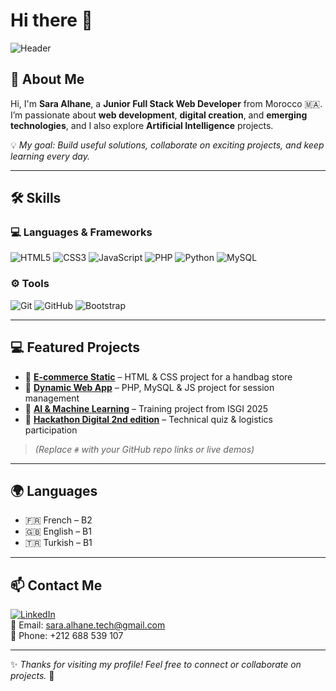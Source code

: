 # Hi there 👋

![Header](https://capsule-render.vercel.app/api?type=rect&color=gradient&height=120&section=header&text=Sara%20Alhane%20🚀&fontSize=40&fontColor=fff&animation=fadeIn&fontAlignY=35)

## 👋 About Me
Hi, I'm **Sara Alhane**, a **Junior Full Stack Web Developer** from Morocco 🇲🇦.  
I’m passionate about **web development**, **digital creation**, and **emerging technologies**, and I also explore **Artificial Intelligence** projects.  

💡 *My goal: Build useful solutions, collaborate on exciting projects, and keep learning every day.*

---

## 🛠️ Skills

### 💻 Languages & Frameworks
![HTML5](https://img.shields.io/badge/HTML5-E34F26?style=for-the-badge&logo=html5&logoColor=white)
![CSS3](https://img.shields.io/badge/CSS3-1572B6?style=for-the-badge&logo=css3&logoColor=white)
![JavaScript](https://img.shields.io/badge/JavaScript-F7DF1E?style=for-the-badge&logo=javascript&logoColor=black)
![PHP](https://img.shields.io/badge/PHP-777BB4?style=for-the-badge&logo=php&logoColor=white)
![Python](https://img.shields.io/badge/Python-3776AB?style=for-the-badge&logo=python&logoColor=white)
![MySQL](https://img.shields.io/badge/MySQL-005C84?style=for-the-badge&logo=mysql&logoColor=white)

### ⚙️ Tools
![Git](https://img.shields.io/badge/Git-F05032?style=for-the-badge&logo=git&logoColor=white)
![GitHub](https://img.shields.io/badge/GitHub-181717?style=for-the-badge&logo=github&logoColor=white)
![Bootstrap](https://img.shields.io/badge/Bootstrap-7952B3?style=for-the-badge&logo=bootstrap&logoColor=white)

---

## 💻 Featured Projects

- 👜 **[E-commerce Static](#)** – HTML & CSS project for a handbag store  
- 📅 **[Dynamic Web App](#)** – PHP, MySQL & JS project for session management  
- 🤖 **[AI & Machine Learning](#)** – Training project from ISGI 2025  
- 🎯 **[Hackathon Digital 2nd edition](#)** – Technical quiz & logistics participation

> *(Replace `#` with your GitHub repo links or live demos)*

---

## 🌍 Languages

- 🇫🇷 French – B2  
- 🇬🇧 English – B1  
- 🇹🇷 Turkish – B1

---

## 📫 Contact Me

[![LinkedIn](https://img.shields.io/badge/LinkedIn-Sara%20Alhane-blue?style=flat-square&logo=linkedin)](https://www.linkedin.com/in/sara-alhane-b4a4ab35a)  
📧 Email: sara.alhane.tech@gmail.com  
📱 Phone: +212 688 539 107

---

✨ *Thanks for visiting my profile! Feel free to connect or collaborate on projects.* 🚀
